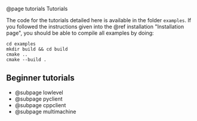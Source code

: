 @page tutorials Tutorials

The code for the tutorials detailed here is available in the folder `examples`. If you followed the instructions given into the @ref installation "Installation page", you should be able to compile all examples by doing:
```
cd examples
mkdir build && cd build
cmake ..
cmake --build .
```

## Beginner tutorials

- @subpage lowlevel
- @subpage pyclient
- @subpage cppclient
- @subpage multimachine
